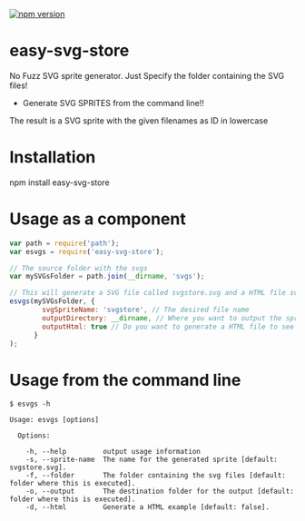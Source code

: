 [![npm version](https://badge.fury.io/js/easy-svg-store.svg)](https://badge.fury.io/js/easy-svg-store)

# easy-svg-store

No Fuzz SVG sprite generator. Just Specify the folder containing the SVG
files!

- Generate SVG SPRITES from the command line!!

The result is a SVG sprite with the given filenames as ID in lowercase

Installation
============

npm install easy-svg-store

Usage as a component
====================

```javascript
var path = require('path');
var esvgs = require('easy-svg-store');

// The source folder with the svgs
var mySVGsFolder = path.join(__dirname, 'svgs');

// This will generate a SVG file called svgstore.svg and a HTML file svgstore.html
esvgs(mySVGsFolder, {
        svgSpriteName: 'svgstore', // The desired file name
        outputDirectory: __dirname, // Where you want to output the sprite
        outputHtml: true // Do you want to generate a HTML file to see the result?
      }
);
```
Usage from the command line
============================

```code
$ esvgs -h

Usage: esvgs [options]

  Options:

    -h, --help         output usage information
    -s, --sprite-name  The name for the generated sprite [default: svgstore.svg].
    -f, --folder       The folder containing the svg files [default: folder where this is executed].
    -o, --output       The destination folder for the output [default: folder where this is executed].
    -d, --html         Generate a HTML example [default: false].

```

